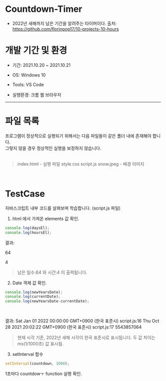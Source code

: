 # Countdown-Timer
- 2022년 새해까지 남은 기간을 알려주는 타이머이다.  출처: https://github.com/florinpop17/10-projects-10-hours

# 개발 기간 및 환경

+ 기간: 2021.10.20 ~ 2021.10.21

+ OS: Windows 10

+ Tools: VS Code

+ 실행환경: 크롬 웹 브라우저
---------------------------

# 파일 목록
프로그램이 정상적으로 실행되기 위해서는 다음 파일들이 같은 폴더 내에 존재해야 합니다.<br>
그렇지 않을 경우 정상적인 실행을 보장하지 않습니다.<br><br>

> index.html - 실행 파일
> style.css
> script.js
> snow.jpeg - 배경 이미지
<br>


# TestCase
자바스크립트 내부 코드를 살펴보며 학습합니다. (script.js 파일)

1. html 에서 가져온 elements 값 확인.

```javascript
console.log(daysEl);
console.log(hoursEl);
```

결과:
<p class="big-text" id="days">64</p>
<p class="big-text" id="hours">4</p>

> 남은 일수:64 와 시간:4 이 출력됩니다.

2. Date 객체 값 확인.

```javascript
console.log(newYearsDate);
console.log(currentDate);
console.log(newYearsDate-currentDate);
```
<br>

결과:
Sat Jan 01 2022 00:00:00 GMT+0900 (한국 표준시)
script.js:16 Thu Oct 28 2021 20:02:22 GMT+0900 (한국 표준시)
script.js:17 5543857064

> 현재 시각 기준, 2022년 새해 시각이 한국 표준시로 표시됩니다.
> 두 값 차이는 ms(1/1000초) 값 표시됨.

3. setInterval 함수
```javascript
setInterval(countdown, 1000);
```
1초마다 countdowㅜ function 실행 확인.